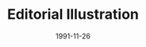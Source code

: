 ---
layout: post
tags: "2015"

title:  "Editorial Illustration"
date:   1991-11-26
client-id: client3

invoice-number: 999000

item_1: Editorial Illustration 1
desc_1: Editorial Illustration 1
hours_1: 8
rate_1: 15

item_2: Editorial Illustration 2
desc_2: Editorial Illustration 2
hours_2: 10
rate_2: 12

---